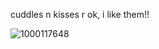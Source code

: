 cuddles n kisses r ok, i like them!!

![1000117648](https://github.com/user-attachments/assets/c0996c1f-4a64-4565-b0ab-f0b29c461e8a)



<!--
I LOVE LONGAN
